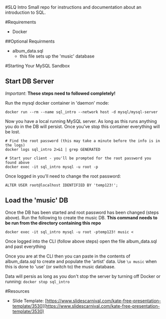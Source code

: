 
#SLQ Intro
Small repo for instructions and documentation about an introduction to SQL.

#Requirements
* Docker

##Optional Requirments
* album_data.sql
  * this file sets up the 'music' database

#Starting Your MySQL Sandbox
## Start DB Server
*Important*: __These steps need to followed completely!__

Run the mysql docker container in 'daemon' mode:

```
docker run --rm --name sql_intro --network host -d mysql/mysql-server
```

Now you have a local running MySQL server.  As long as this runs anything you do in the DB will persist.  Once you've stop this container everything will be lost.

```
# Find the root password (this may take a minute before the info is in the logs)
docker logs sql_intro 2>&1 | grep GENERATED

# Start your client - you'll be prompted for the root password you found above
docker exec -it sql_intro mysql -u root -p
```
Once logged in you'll need to change the root password:

```
ALTER USER root@localhost IDENTIFIED BY 'temp123!';
```

## Load the 'music' DB
Once the DB has been started and root password has been changed (steps above). Run the following to create the music DB.
__This command needs to be run from the directory containing this repo__

```
docker exec -it sql_intro mysql -u root -ptemp123! music < 
```


Once logged into the CLI (follow above steps) open the file album_data.sql and past everything 

Once you are at the CLI then you can paste in the contents of album_data.sql to create and populate the 'artist' data.  Use `\u music` when this is done to 'use' (or switch to) the music database.

Data will persis as long as you don't stop the server by turning off Docker or running: `docker stop sql_intro`

#Resources
* Slide Template: [https://www.slidescarnival.com/kate-free-presentation-template/3530](https://www.slidescarnival.com/kate-free-presentation-template/3530)